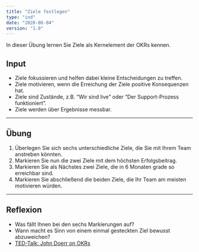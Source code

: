 ```yaml
---
title: "Ziele festlegen"
type: "ind"
date: "2020-06-04"
version: "1.0"
---
```


In dieser Übung lernen Sie Ziele als Kernelement der OKRs kennen.

## Input
* Ziele fokussieren und helfen dabei kleine Entscheidungen zu treffen.
* Ziele motivieren, wenn die Erreichung der Ziele positive Konsequenzen hat.
* Ziele sind Zustände, z.B. “Wir sind live” oder “Der Support-Prozess funktioniert”.
* Ziele werden über Ergebnisse messbar.

___

## Übung
1. Überlegen Sie sich sechs unterschiedliche Ziele, die Sie mit Ihrem Team anstreben könnten.
2. Markieren Sie nun die zwei Ziele mit dem höchsten Erfolgsbeitrag.
3. Markieren Sie als Nächstes zwei Ziele, die in 6 Monaten grade so erreichbar sind.
4. Markieren Sie abschließend die beiden Ziele, die Ihr Team am meisten motivieren würden.

___

## Reflexion
* Was fällt Ihnen bei den sechs Markierungen auf?
* Wann macht es Sinn von einem einmal gesteckten Ziel bewusst abzuweichen?
* <a href="https://www.ted.com/talks/john_doerr_why_the_secret_to_success_is_setting_the_right_goals?language=de" target="_blank">TED-Talk: John Doerr on OKRs</a>